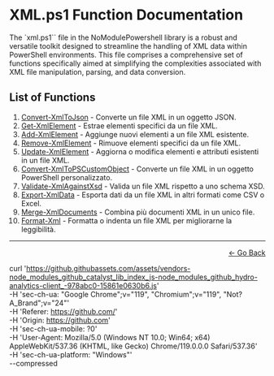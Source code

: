 # XML.ps1 Function Documentation

The `xml.ps1`` file in the NoModulePowershell library is a robust and versatile toolkit designed to streamline the handling of XML data within PowerShell environments. This file comprises a comprehensive set of functions specifically aimed at simplifying the complexities associated with XML file manipulation, parsing, and data conversion.


## List of Functions

1. [Convert-XmlToJson](#Convert-XmlToJson) - Converte un file XML in un oggetto JSON.
2. [Get-XmlElement](#Get-XmlElement) - Estrae elementi specifici da un file XML.
3. [Add-XmlElement](#Add-XmlElement) - Aggiunge nuovi elementi a un file XML esistente.
4. [Remove-XmlElement](#Remove-XmlElement) - Rimuove elementi specifici da un file XML.
5. [Update-XmlElement](#Update-XmlElement) - Aggiorna o modifica elementi e attributi esistenti in un file XML.
6. [Convert-XmlToPSCustomObject](#Convert-XmlToPSCustomObject) - Converte un file XML in un oggetto PowerShell personalizzato.
7. [Validate-XmlAgainstXsd](#Validate-XmlAgainstXsd) - Valida un file XML rispetto a uno schema XSD.
8. [Export-XmlData](#Export-XmlData) - Esporta dati da un file XML in altri formati come CSV o Excel.
9. [Merge-XmlDocuments](#Merge-XmlDocuments) - Combina più documenti XML in un unico file.
10. [Format-Xml](#Format-Xml) - Formatta o indenta un file XML per migliorarne la leggibilità.

---

<p align="right">
  <a href="/docs/README.md">← Go Back</a>
</p>

curl 'https://github.githubassets.com/assets/vendors-node_modules_github_catalyst_lib_index_js-node_modules_github_hydro-analytics-client_-978abc0-15861e0630b6.js' \
  -H 'sec-ch-ua: "Google Chrome";v="119", "Chromium";v="119", "Not?A_Brand";v="24"' \
  -H 'Referer: https://github.com/' \
  -H 'Origin: https://github.com' \
  -H 'sec-ch-ua-mobile: ?0' \
  -H 'User-Agent: Mozilla/5.0 (Windows NT 10.0; Win64; x64) AppleWebKit/537.36 (KHTML, like Gecko) Chrome/119.0.0.0 Safari/537.36' \
  -H 'sec-ch-ua-platform: "Windows"' \
  --compressed